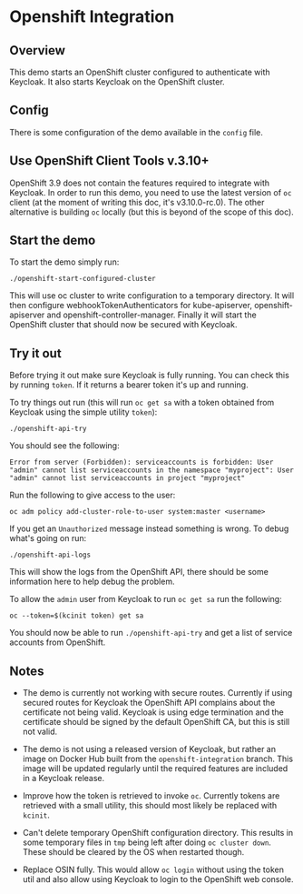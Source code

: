 # Openshift Integration

## Overview

This demo starts an OpenShift cluster configured to authenticate with Keycloak. It also starts Keycloak on the OpenShift cluster.

## Config

There is some configuration of the demo available in the `config` file.

## Use OpenShift Client Tools v.3.10+

OpenShift 3.9 does not contain the features required to integrate with Keycloak. In order to run this demo, you need
to use the latest version of `oc` client (at the moment of writing this doc, it's v3.10.0-rc.0). The other alternative is
building `oc` locally (but this is beyond of the scope of this doc).


## Start the demo

To start the demo simply run:

    ./openshift-start-configured-cluster

This will use oc cluster to write configuration to a temporary directory. It will then configure webhookTokenAuthenticators for kube-apiserver, openshift-apiserver and openshift-controller-manager. Finally it will start the OpenShift cluster that should now be secured with Keycloak.

## Try it out

Before trying it out make sure Keycloak is fully running. You can check this by running `token`. If it returns a bearer token it's up and running.

To try things out run (this will run `oc get sa` with a token obtained from Keycloak using the simple utility `token`):

    ./openshift-api-try

You should see the following:

    Error from server (Forbidden): serviceaccounts is forbidden: User "admin" cannot list serviceaccounts in the namespace "myproject": User "admin" cannot list serviceaccounts in project "myproject"

Run the following to give access to the user:

    oc adm policy add-cluster-role-to-user system:master <username>

If you get an `Unauthorized` message instead something is wrong. To debug what's going on run:

    ./openshift-api-logs

This will show the logs from the OpenShift API, there should be some information here to help debug the problem.

To allow the `admin` user from Keycloak to run `oc get sa` run the following:

    oc --token=$(kcinit token) get sa

You should now be able to run `./openshift-api-try` and get a list of service accounts from OpenShift.

## Notes

* The demo is currently not working with secure routes. Currently if using secured routes for Keycloak the OpenShift API complains about the certificate not being valid. Keycloak is using edge termination and the certificate should be signed by the default OpenShift CA, but this is still not valid.

* The demo is not using a released version of Keycloak, but rather an image on Docker Hub built from the `openshift-integration` branch. This image will be updated regularly until the required features are included in a Keycloak release.

* Improve how the token is retrieved to invoke `oc`. Currently tokens are retrieved with a small utility, this should most likely be replaced with `kcinit`.

* Can't delete temporary OpenShift configuration directory. This results in some temporary files in `tmp` being left after doing `oc cluster down`. These should be cleared by the OS when restarted though.

* Replace OSIN fully. This would allow `oc login` without using the token util and also allow using Keycloak to login to the OpenShift web console.
